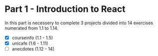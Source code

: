 # Part 1 - Introduction to React

In this part is necessery to complete 3 projects divided into 14 exercises numerated from 1.1 to 1.14.

- [x] courseinfo (1.1 - 1.5)
- [x] unicafe (1.6 - 1.11)
- [ ] anecdotes (1.12 - 14)

